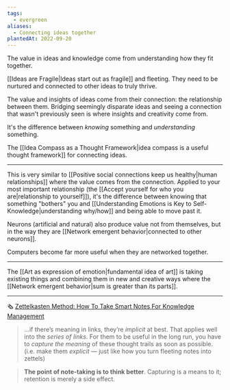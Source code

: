 ```yaml
---
tags:
  - evergreen
aliases:
  - Connecting ideas together
plantedAt: 2022-09-20
---
```

The value in ideas and knowledge come from understanding how they fit together.

[[Ideas are Fragile|Ideas start out as fragile]] and fleeting. They need to be nurtured and connected to other ideas to truly thrive.

The value and insights of ideas come from their connection: the relationship between them. Bridging seemingly disparate ideas and seeing a connection that wasn't previously seen is where insights and creativity come from.

It's the difference between *knowing* something and *understanding* something.

The [[Idea Compass as a Thought Framework|idea compass is a useful thought framework]] for connecting ideas.

---

This is very similar to [[Positive social connections keep us healthy|human relationships]] where the value comes from the connection. Applied to your most important relationship (the [[Accept yourself for who you are|relationship to yourself]]), it's the difference between knowing that something "bothers" you and [[Understanding Emotions is Key to Self-Knowledge|understanding why/how]] and being able to move past it.

Neurons (artificial and natural) also produce value not from themselves, but in the way they are [[Network emergent behavior|connected to other neurons]].

Computers become far more useful when they are networked together.

---

The [[Art as expression of emotion|fundamental idea of art]] is taking existing things and combining them in new and creative ways where the [[Network emergent behavior|sum is greater than its parts]].

---

🗞️ [Zettelkasten Method: How To Take Smart Notes For Knowledge Management](https://leananki.com/zettelkasten-method-smart-notes/)

> ...if there’s meaning in links, they’re _implicit_ at best. That applies well into the _series of links_. For them to be useful in the long run, you have to _capture the meaning_ of these thought trails as soon as possible. (i.e. make them _explicit_ — just like how you turn fleeting notes into zettels)

> **The point of note-taking is to think better**. Capturing is a means to it; retention is merely a side effect.
